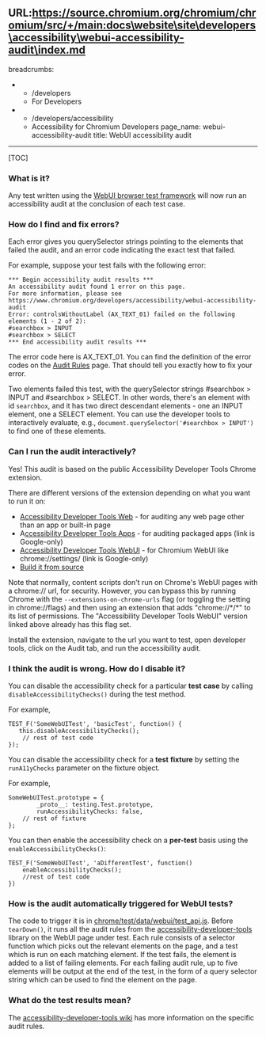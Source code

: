 URL:https://source.chromium.org/chromium/chromium/src/+/main:docs\website\site\developers\accessibility\webui-accessibility-audit\index.md
---
breadcrumbs:
- - /developers
  - For Developers
- - /developers/accessibility
  - Accessibility for Chromium Developers
page_name: webui-accessibility-audit
title: WebUI accessibility audit
---

[TOC]

### What is it?

Any test written using the [WebUI browser test
framework](/Home/domui-testing/webui-browser_tests) will now run an
accessibility audit at the conclusion of each test case.

### How do I find and fix errors?

Each error gives you querySelector strings pointing to the elements that failed
the audit, and an error code indicating the exact test that failed.

For example, suppose your test fails with the following error:

```none
*** Begin accessibility audit results ***
An accessibility audit found 1 error on this page.
For more information, please see https://www.chromium.org/developers/accessibility/webui-accessibility-audit
Error: controlsWithoutLabel (AX_TEXT_01) failed on the following elements (1 - 2 of 2):
#searchbox > INPUT
#searchbox > SELECT
*** End accessibility audit results ***
```

The error code here is AX_TEXT_01. You can find the definition of the error
codes on the [Audit
Rules](https://code.google.com/p/accessibility-developer-tools/wiki/AuditRules)
page. That should tell you exactly how to fix your error.

Two elements failed this test, with the querySelector strings #searchbox &gt;
INPUT and #searchbox &gt; SELECT. In other words, there's an element with id
`searchbox`, and it has two direct descendant elements - one an INPUT element,
one a SELECT element. You can use the developer tools to interactively evaluate,
e.g., `document.querySelector('#searchbox > INPUT')` to find one of these
elements.

### Can I run the audit interactively?

Yes! This audit is based on the public Accessibility Developer Tools Chrome
extension.

There are different versions of the extension depending on what you want to run
it on:

*   [Accessibility Developer Tools
            Web](https://chrome.google.com/webstore/detail/accessibility-developer-t/fpkknkljclfencbdbgkenhalefipecmb)
            - for auditing any web page other than an app or built-in page
*   A[ccessibility Developer Tools
            Apps](https://chrome.google.com/webstore/a/google.com/detail/accessibility-developer-t/lfcjaoacndhilkpdhgnfjnienfoibnaa)
            - for auditing packaged apps (link is Google-only)
*   [Accessibility Developer Tools
            WebUI](https://chrome.google.com/webstore/a/google.com/detail/accessibility-developer-t/eacmnlimniaidhecpinhhfjjilfdaccm)
            - for Chromium WebUI like chrome://settings/ (link is Google-only)
*   [Build it from
            source](https://github.com/GoogleChrome/accessibility-developer-tools)

Note that normally, content scripts don't run on Chrome's WebUI pages with a
chrome:// url, for security. However, you can bypass this by running Chrome with
the `--extensions-on-chrome-urls` flag (or toggling the setting in
chrome://flags) and then using an extension that adds "chrome://\*/\*" to its
list of permissions. The "Accessibility Developer Tools WebUI" version linked
above already has this flag set.

Install the extension, navigate to the url you want to test, open developer
tools, click on the Audit tab, and run the accessibility audit.

### I think the audit is wrong. How do I disable it?

You can disable the accessibility check for a particular **test** **case** by
calling `disableAccessibilityChecks()` during the test method.

For example,

```none
TEST_F('SomeWebUITest', 'basicTest', function() {
   this.disableAccessibilityChecks();
    // rest of test code
});
```

You can disable the accessibility check for a **test** **fixture** by setting
the `runA11yChecks` parameter on the fixture object.

For example,

```none
SomeWebUITest.prototype = {
        _proto__: testing.Test.prototype,
        runAccessibilityChecks: false,
    // rest of fixture
}; 
```

You can then enable the accessibility check on a **per-test** basis using the
`enableAccessibilityChecks()`:

```none
TEST_F('SomeWebUITest', 'aDifferentTest', function()
    enableAccessibilityChecks();
    //rest of test code
})
```

### How is the audit automatically triggered for WebUI tests?

The code to trigger it is in
[chrome/test/data/webui/test_api.js](https://code.google.com/p/chromium/codesearch#chromium/src/chrome/test/data/webui/test_api.js).
Before `tearDown()`, it runs all the audit rules from the
[accessibility-developer-tools](http://code.google.com/p/accessibility-developer-tools/source/browse/#git%2Fsrc%2Faudits)
library on the WebUI page under test. Each rule consists of a selector function
which picks out the relevant elements on the page, and a test which is run on
each matching element. If the test fails, the element is added to a list of
failing elements. For each failing audit rule, up to five elements will be
output at the end of the test, in the form of a query selector string which can
be used to find the element on the page.

### What do the test results mean?

The [accessibility-developer-tools
wiki](http://code.google.com/p/accessibility-developer-tools/wiki/AuditRules)
has more information on the specific audit rules.
